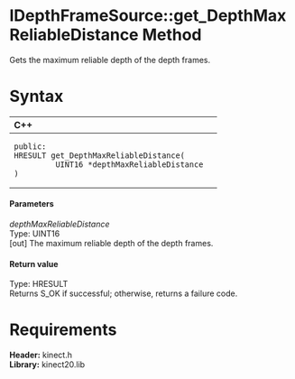 IDepthFrameSource::get\_DepthMaxReliableDistance Method  
=======================================================  

Gets the maximum reliable depth of the depth frames. <span id="syntaxSection"></span>

Syntax  
======  

<table>
<colgroup>
<col width="100%" />
</colgroup>
<thead>
<tr class="header">
<th align="left">C++</th>
</tr>
</thead>
<tbody>
<tr class="odd">
<td align="left"><pre><code>public:  
HRESULT get_DepthMaxReliableDistance(  
         UINT16 *depthMaxReliableDistance  
)</code></pre></td>
</tr>
</tbody>
</table>

<span id="ID4EG"></span>
#### Parameters  

*depthMaxReliableDistance*    
Type: UINT16  
[out] The maximum reliable depth of the depth frames.  

<span id="ID4EP"></span>
#### Return value  

Type: HRESULT  
Returns S\_OK if successful; otherwise, returns a failure code.  

<span id="requirements"></span>

Requirements  
============  

**Header:** kinect.h  
**Library:** kinect20.lib  



<!--Please do not edit the data in the comment block below.-->
<!--
TOCTitle : get_DepthMaxReliableDistance Method
RLTitle : IDepthFrameSource::get_DepthMaxReliableDistance Method
KeywordK : get_DepthMaxReliableDistance method
KeywordK : IDepthFrameSource::get_DepthMaxReliableDistance method
KeywordF : IDepthFrameSource::get_DepthMaxReliableDistance
KeywordF : get_DepthMaxReliableDistance
KeywordF : Microsoft.Kinect.kinect.IDepthFrameSource.get_DepthMaxReliableDistance(UINT16@)
KeywordA : M:Microsoft.Kinect.kinect.IDepthFrameSource.get_DepthMaxReliableDistance(UINT16@)
AssetID : M:Microsoft.Kinect.kinect.IDepthFrameSource.get_DepthMaxReliableDistance(UINT16@)
Locale : en-us
CommunityContent : 1
APIType : Managed
APILocation : 
APIName : Microsoft.Kinect.kinect.IDepthFrameSource::get_DepthMaxReliableDistance
TargetOS : Windows
TopicType : kbSyntax
DevLang : C++
DocSet : K4Wv2
ProjType : K4Wv2Proj
Technology : Kinect for Windows
Product : Kinect for Windows SDK v2
productversion : 20
-->
